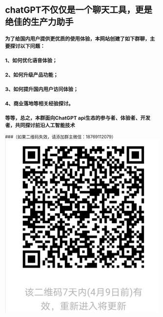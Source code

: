 # chatGPT不仅仅是一个聊天工具，更是绝佳的生产力助手

### 为了给国内用户提供更优质的使用体验，本网站创建了如下群聊，主要探讨以下问题：

### 1、如何优化语音体验；

### 2、如何升级产品功能；

### 3、如何提升国内用户访问体验；

### 4、商业落地等相关经验探讨。

### 等等，总之，本群面向ChatGPT api生态的参与者、体验者、开发者，共同探讨前沿人工智能技术
###（如果二维码失效，请添加群主微信：18769112079）
<img src="https://github.com/chatFunny/runchat.fun/blob/main/wechat_group.jpg" width="745" alt="pipline"/> 
